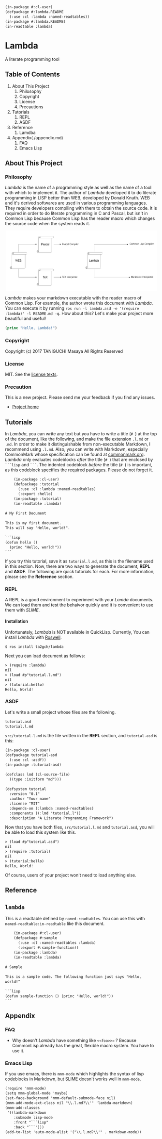 
    (in-package #:cl-user)
    (defpackage #:lambda.README
      (:use :cl :lambda :named-readtables))
    (in-package #:lambda.README)
    (in-readtable :lambda)

# Lambda
A literate programming tool

## Table of Contents

1. About This Project
    1. Philosophy
    2. Copyright
    3. License
    4. Precautions
2. Tutorials
    1. REPL
    2. ASDF
3. Reference
    1. Lamdba
4. Appendix(./appendix.md)
    1. FAQ
    3. Emacs Lisp

## About This Project

### Philosophy

*Lambda* is the name of a programming style as well as the name of a tool 
with which to implement it. The author of *Lambda* developed it to do 
literate programming in LISP better than WEB, developed by Donald Knuth. 
WEB and it's derived softwares are used in various programming languages. 
They require developers compiling with them to obtain the source code.
It is required in order to do literate programming in C and Pascal, but isn't 
in Common Lisp because Common Lisp has the reader macro which changes the
source code when the system reads it.

<div style="display:flex;height:200px;justify-content:center;">
  <img src="img/web.png" width="250px"/>
  <img src="img/lambda.png" width="250px"/>
</div>

*Lambda* makes your markdown executable with the reader macro of Common Lisp.
For example, the author wrote this document with *Lambda*. You can execute it 
by running `ros run -l lambda.asd -e '(require :lambda)' -l README.md -q`.
How about this? Let's make your project more beautiful and useful!

```lisp
(princ "Hello, Lambda!")
```

### Copyright

Copyright (c) 2017 TANIGUCHI Masaya All Rights Reserved

### License

MIT. See the [license texts](./LICENSE).

### Precaution

This is a new project. Please send me your feedback if you find any issues.

- [Project home](https://github.com/ta2gch/lambda)

## Tutorials

In *Lambda*, you can write any text but you have to write a title (`# `) at 
the top of the document, like the following, and make the file extension
`.l.md` or `.md`. In order to make it distinguishable from non-executable 
Markdown, I recommend using `.l.md`. Also, you can write with Markdown, 
especially CommonMark whose specification can be found at 
[commonmark.org](https://commonmark.org). *Lambda* only evaluates codeblocks
*after* the title (`# `) that are enclosed by ` ```lisp ` and ` ``` `. The 
indented codeblock *before* the title (`# `) is important, as this codeblock 
specifies the required packages. Please do not forget it.

        (in-package :cl-user)
        (defpackage :tutorial
          (:use :cl :lambda :named-readtables)
          (:export :hello)
        (in-package :tutorial)
        (in-readtable :lambda)

    # My First Document

    This is my first document.
    This will say "Hello, world!".

    ```lisp
    (defun hello ()
      (princ "Hello, world!"))
    ```

If you try this tutorial, save it as `tutorial.l.md`, as this is the filename
used in this section. Now, there are two ways to generate the document, 
**REPL** and **ASDF**. The following are quick tutorials for each. For more 
information, please see the **Reference** section.

### REPL

A REPL is a good environment to experiment with your *Lamda* documents. We 
can load them and test the behaivor quickly and it is convenient to use them
with *SLIME*.

#### Installation

Unfortunately, *Lambda* is NOT available in QuickLisp. Currently, You can 
install *Lambda* with [Roswell](https://github.com/roswell/roswell).

    $ ros install ta2gch/lambda

Next you can load document as follows:

    > (require :lambda)
    nil
    > (load #p"tutorial.l.md")
    nil
    > (tutorial:hello)
    Hello, World!

### ASDF

Let's write a small project whose files are the following.

    tutorial.asd
    tutorial.l.md

`src/tutorial.l.md` is the file written in the **REPL** section, and 
`tutorial.asd` is this:

    (in-package :cl-user)
    (defpackage tutorial-asd
      (:use :cl :asdf))
    (in-package :tutorial-asd)
    
    (defclass lmd (cl-source-file)
      ((type :initform "md")))
    
    (defsystem tutorial
      :version "0.1"
      :author "Your name"
      :license "MIT"
      :depends-on (:lambda :named-readtables)
      :components ((:lmd "tutorial.l"))
      :description "A Literate Programming Framework")

Now that you have both files, `src/tutorial.l.md` and `tutorial.asd`, 
you will be able to load this system like this.

    > (load #p"tutorial.asd")
    nil
    > (require :tutorial)
    nil
    > (tutorial:hello)
    Hello, World!

Of course, users of your project won't need to load anything else.

## Reference

## `lambda`

This is a readtable defined by `named-readtables`. You can use this with
`named-readtable:in-readtable` like this document.

        (in-package #:cl-user)
        (defpackage #:sample
          (:use :cl :named-readtables :lambda)
          (:export #:sample-function))
        (in-package :lambda)
        (in-readtable :lambda)

    # Sample

    This is a sample code. The following function just says "Hello, world!"

    ```lisp
    (defun sample-function () (princ "Hello, world!"))
    ```

## Appendix

### FAQ

- Why doesn't *Lambda* have something like `<<foo>>=` ?
  Because CommonLisp already has the great, flexible macro system.
  You have to use it.

### Emacs Lisp

If you use emacs, there is `mmm-mode` which highlights the syntax of lisp
codeblocks in Markdown, but SLIME doesn't works well in `mmm-mode`.

    (require 'mmm-mode)
    (setq mmm-global-mode 'maybe)
    (set-face-background 'mmm-default-submode-face nil)
    (mmm-add-mode-ext-class nil "\\.l.md?\\'" 'lambda-markdown)
    (mmm-add-classes
     '((lambda-markdown
        :submode lisp-mode
        :front "```lisp"
        :back "```")))
    (add-to-list 'auto-mode-alist '("\\.l.md?\\'" . markdown-mode))
